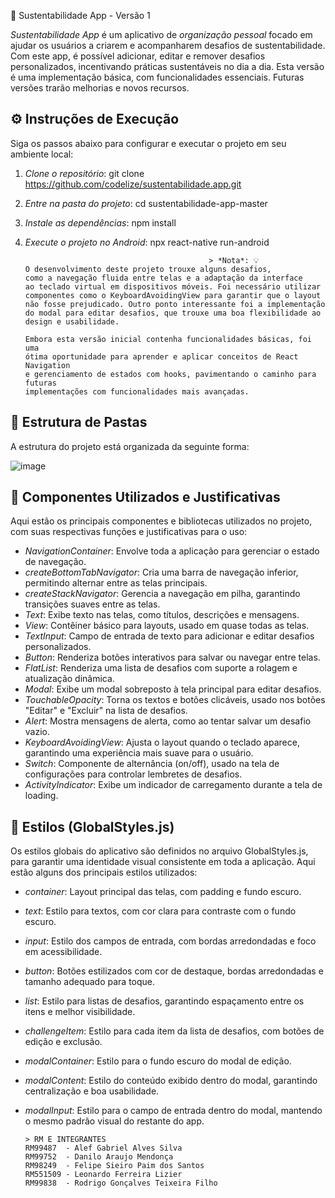 🌿 Sustentabilidade App - Versão 1

*Sustentabilidade App* é um aplicativo de *organização pessoal* focado em ajudar os usuários a criarem e acompanharem desafios de sustentabilidade. Com este app, é possível adicionar, editar e remover desafios personalizados, incentivando práticas sustentáveis no dia a dia. Esta versão é uma implementação básica, com funcionalidades essenciais. Futuras versões trarão melhorias e novos recursos.

## ⚙️ Instruções de Execução

Siga os passos abaixo para configurar e executar o projeto em seu ambiente local:

1. *Clone o repositório*:
   git clone https://github.com/codelize/sustentabilidade.app.git
   

2. *Entre na pasta do projeto*:
   cd sustentabilidade-app-master
   

3. *Instale as dependências*:
   npm install
   

4. *Execute o projeto no Android*:
   npx react-native run-android
   

                                                > *Nota*: 💡
       O desenvolvimento deste projeto trouxe alguns desafios, 
       como a navegação fluida entre telas e a adaptação da interface 
       ao teclado virtual em dispositivos móveis. Foi necessário utilizar 
       componentes como o KeyboardAvoidingView para garantir que o layout 
       não fosse prejudicado. Outro ponto interessante foi a implementação 
       do modal para editar desafios, que trouxe uma boa flexibilidade ao 
       design e usabilidade.

       Embora esta versão inicial contenha funcionalidades básicas, foi uma 
       ótima oportunidade para aprender e aplicar conceitos de React Navigation 
       e gerenciamento de estados com hooks, pavimentando o caminho para futuras 
       implementações com funcionalidades mais avançadas.

                                                                                            


## 📂 Estrutura de Pastas

A estrutura do projeto está organizada da seguinte forma:


![image](https://github.com/user-attachments/assets/c2cc045e-99c6-4b81-93cd-16bfac4c2ba1)



## 🔧 Componentes Utilizados e Justificativas

Aqui estão os principais componentes e bibliotecas utilizados no projeto, com suas respectivas funções e justificativas para o uso:

- *NavigationContainer*: Envolve toda a aplicação para gerenciar o estado de navegação.
- *createBottomTabNavigator*: Cria uma barra de navegação inferior, permitindo alternar entre as telas principais.
- *createStackNavigator*: Gerencia a navegação em pilha, garantindo transições suaves entre as telas.
- *Text*: Exibe texto nas telas, como títulos, descrições e mensagens.
- *View*: Contêiner básico para layouts, usado em quase todas as telas.
- *TextInput*: Campo de entrada de texto para adicionar e editar desafios personalizados.
- *Button*: Renderiza botões interativos para salvar ou navegar entre telas.
- *FlatList*: Renderiza uma lista de desafios com suporte a rolagem e atualização dinâmica.
- *Modal*: Exibe um modal sobreposto à tela principal para editar desafios.
- *TouchableOpacity*: Torna os textos e botões clicáveis, usado nos botões "Editar" e "Excluir" na lista de desafios.
- *Alert*: Mostra mensagens de alerta, como ao tentar salvar um desafio vazio.
- *KeyboardAvoidingView*: Ajusta o layout quando o teclado aparece, garantindo uma experiência mais suave para o usuário.
- *Switch*: Componente de alternância (on/off), usado na tela de configurações para controlar lembretes de desafios.
- *ActivityIndicator*: Exibe um indicador de carregamento durante a tela de loading.

## 🎨 Estilos (GlobalStyles.js)

Os estilos globais do aplicativo são definidos no arquivo GlobalStyles.js, para garantir uma identidade visual consistente em toda a aplicação. Aqui estão alguns dos principais estilos utilizados:

- *container*: Layout principal das telas, com padding e fundo escuro.
- *text*: Estilo para textos, com cor clara para contraste com o fundo escuro.
- *input*: Estilo dos campos de entrada, com bordas arredondadas e foco em acessibilidade.
- *button*: Botões estilizados com cor de destaque, bordas arredondadas e tamanho adequado para toque.
- *list*: Estilo para listas de desafios, garantindo espaçamento entre os itens e melhor visibilidade.
- *challengeItem*: Estilo para cada item da lista de desafios, com botões de edição e exclusão.
- *modalContainer*: Estilo para o fundo escuro do modal de edição.
- *modalContent*: Estilo do conteúdo exibido dentro do modal, garantindo centralização e boa usabilidade.
- *modalInput*: Estilo para o campo de entrada dentro do modal, mantendo o mesmo padrão visual do restante do app.


      > RM E INTEGRANTES
      RM99487  - Alef Gabriel Alves Silva
      RM99752  - Danilo Araujo Mendonça
      RM98249  - Felipe Sieiro Paim dos Santos 
      RM551509 - Leonardo Ferreira Lizier
      RM99838  - Rodrigo Gonçalves Teixeira Filho
